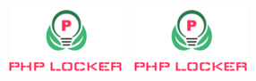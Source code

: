 <!-- 
![](screenshot/php.png?raw=true "LOGO")

<img src="screenshot/php.png" width = 50 /> -->

<p float="left">
  <img src="screenshot/php.png" width="200" alt="Made with Angular" title="Angular" />
  <img src="screenshot/php.png" width="200" alt="Made with Angular" title="Angular" hspace="20"/> 
</p>